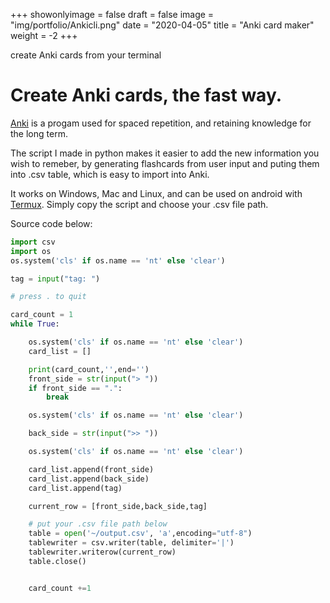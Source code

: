 +++
showonlyimage = false
draft = false
image = "img/portfolio/Ankicli.png"
date = "2020-04-05"
title = "Anki card maker"
weight = -2
+++

create Anki cards from your terminal
<!--more-->


# Create Anki cards, the fast way.

[Anki](https://apps.ankiweb.net/) is a progam used for spaced repetition, and retaining knowledge for the long term.

The script I made in python makes it easier to add the new information you wish to remeber, by generating flashcards from user input and puting them into .csv table, which is easy to import into Anki.

It works on Windows, Mac and Linux, and can be used on android with [Termux](https://termux.com/).
Simply copy the script and choose your .csv file path.


Source code below:

```python
import csv
import os
os.system('cls' if os.name == 'nt' else 'clear')

tag = input("tag: ")

# press . to quit

card_count = 1
while True:

    os.system('cls' if os.name == 'nt' else 'clear')
    card_list = []

    print(card_count,'',end='')
    front_side = str(input("> "))
    if front_side == ".":
        break

    os.system('cls' if os.name == 'nt' else 'clear')

    back_side = str(input(">> "))

    os.system('cls' if os.name == 'nt' else 'clear')

    card_list.append(front_side)
    card_list.append(back_side)
    card_list.append(tag)

    current_row = [front_side,back_side,tag]

    # put your .csv file path below
    table = open('~/output.csv', 'a',encoding="utf-8")
    tablewriter = csv.writer(table, delimiter='|')
    tablewriter.writerow(current_row)
    table.close()


    card_count +=1
```
